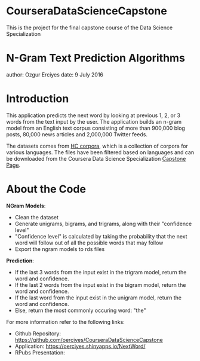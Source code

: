 # CourseraDataScienceCapstone
This is the project for the final capstone course of the Data Science Specialization

N-Gram Text Prediction Algorithms
========================================================
author: Ozgur Erciyes
date: 9 July 2016

Introduction
========================================================
This application predicts the next word by looking at previous 1, 2, or 3 words from the text input by the user. The application builds an n-gram model from an English text corpus consisting of more than 900,000 blog posts, 80,000 news articles and 2,000,000 Twitter feeds.

The datasets comes from [HC corpora](http://www.corpora.heliohost.org/), which is a collection of corpora for various languages. The files have been filtered based on languages and can be downloaded from the Coursera Data Science Specialization [Capstone Page](https://d396qusza40orc.cloudfront.net/dsscapstone/dataset/Coursera-SwiftKey.zip).

About the Code
========================================================
**NGram Models**:
* Clean the dataset
* Generate unigrams, bigrams, and  trigrams, along with their "confidence level"
* "Confidence level" is calculated by taking the probability that the next word will follow out of all the possible words that may follow
* Export the ngram models to rds files

**Prediction**:
* If the last 3 words from the input exist in the trigram model, return the word and confidence.
* If the last 2 words from the input exist in the bigram model, return the word and confidence.
* If the last word from the input exist in the unigram model, return the word and confidence.
* Else, return the most commonly occuring word: "the"


For more information refer to the following links:
* Github Repository: https://github.com/oerciyes/CourseraDataScienceCapstone
* Application: https://oerciyes.shinyapps.io/NextWord/
* RPubs Presentation: 
